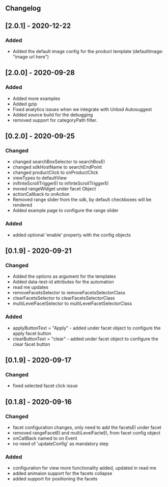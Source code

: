 ## Changelog


## [2.0.1] - 2020-12-22

### Added
- Added the default image config for the product template (defaultImage: "image url here")

## [2.0.0] - 2020-09-28

### Added
- Added more examples
- Added gzip
- Fixed analytics issues when we integrate with Unbxd Autosuggest
- Added source build for the debugging
- removed support for categoryPath filter.


## [0.2.0] - 2020-09-25

### Changed
- changed searchBoxSelector to searchBoxEl
- changed sdkHostName to searchEndPoint
- changed productClick to onProductClick
- viewTypes to defaultView 
- inifinteScrollTriggerEl to infinteScrollTriggerEl
- moved rangeWidget under facet Object
- actionCallback to onAction
- Removed range slider from the sdk, by default checkboxes will be rendered
- Added example page to configure the range slider


### Added
- added optional 'enable' property with the config objects


## [0.1.9] - 2020-09-21

### Changed
- Added the options as argument for the templates
- Added data-test-id attributes for the automation
- read me updates
- removeFacetsSelector to removeFacetsSelectorClass
- clearFacetsSelector to clearFacetsSelectorClass
- multiLevelFacetSelector to multiLevelFacetSelectorClass

### Added
- applyButtonText = "Apply" - added under facet object to configure the apply facet button
- clearButtonText = "clear" - added under facet object to configure the clear facet button


## [0.1.9] - 2020-09-17

### Changed
- fixed selected facet click issue 

## [0.1.8] - 2020-09-16

### Changed
- facet configuration changes, only need to add the facetsEl under facet
- removed rangeFacetEl and multiLevelFacteEl, from facet config object
- onCallBack named to on Event
- no need of 'updateConfig' as mandatory step


### Added
- configuration for view more functionality added, updated in read me
- added animaion support for the facets collapse
- added support for positioning the facets
